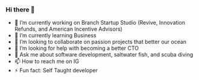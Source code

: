 ### Hi there 👋

- 🔭 I’m currently working on Branch Startup Studio (Revive, Innovation Refunds, and American Incentive Advisors)
- 🌱 I’m currently learning Business
- 👯 I’m looking to collaborate on passion projects that better our ocean
- 🤔 I’m looking for help with becoming a better CTO
- 💬 Ask me about software development, saltwater fish, and scuba diving
- 📫 How to reach me on IG
- ⚡ Fun fact: Self Taught developer
